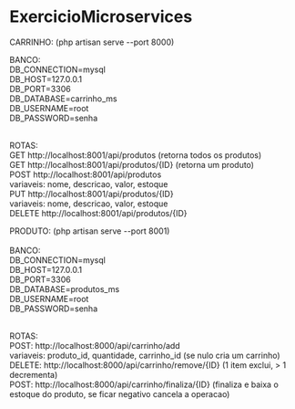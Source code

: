 # ExercicioMicroservices
CARRINHO: (php artisan serve --port 8000)<br>

BANCO:<br>
DB_CONNECTION=mysql<br>
DB_HOST=127.0.0.1<br>
DB_PORT=3306<br>
DB_DATABASE=carrinho_ms<br>
DB_USERNAME=root<br>
DB_PASSWORD=senha<br><br>

ROTAS:<br>
GET http://localhost:8001/api/produtos (retorna todos os produtos)<br>
GET http://localhost:8001/api/produtos/{ID} (retorna um produto)<br>
POST http://localhost:8001/api/produtos<br>
variaveis: nome, descricao, valor, estoque<br>
PUT http://localhost:8001/api/produtos/{ID}<br>
variaveis: nome, descricao, valor, estoque<br>
DELETE http://localhost:8001/api/produtos/{ID}<br>

PRODUTO: (php artisan serve --port 8001)<br><br>
BANCO:<br>
DB_CONNECTION=mysql<br>
DB_HOST=127.0.0.1<br>
DB_PORT=3306<br>
DB_DATABASE=produtos_ms<br>
DB_USERNAME=root<br>
DB_PASSWORD=senha<br><br>

ROTAS:<br>
POST: http://localhost:8000/api/carrinho/add<br>
variaveis: produto_id, quantidade, carrinho_id (se nulo cria um carrinho)<br>
DELETE: http://localhost:8000/api/carrinho/remove/{ID} (1 item exclui, > 1 decrementa)<br>
POST: http://localhost:8000/api/carrinho/finaliza/{ID} (finaliza e baixa o estoque do produto, se ficar negativo cancela a operacao)
